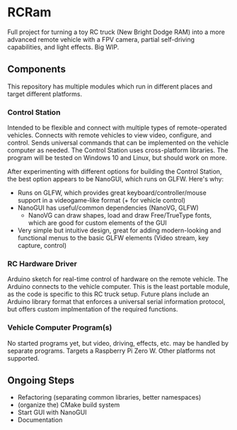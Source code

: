 # RCRam
Full project for turning a toy RC truck (New Bright Dodge RAM) into a more advanced remote vehicle with a FPV camera, partial self-driving capabilities, and light effects. Big WIP.
## Components
This repository has multiple modules which run in different places and target different platforms.
### Control Station
Intended to be flexible and connect with multiple types of remote-operated vehicles. Connects with remote vehicles to view video, configure, and control. Sends universal commands that can be implemented on the vehicle computer as needed. The Control Station uses cross-platform libraries. The program will be tested on Windows 10 and Linux, but should work on more.

After experimenting with different options for building the Control Station, the best option appears to be NanoGUI, which runs on GLFW. Here's why:
* Runs on GLFW, which provides great keyboard/controller/mouse support in a videogame-like format (+ for vehicle control)
* NanoGUI has useful/common dependencies (NanoVG, GLFW)
    * NanoVG can draw shapes, load and draw Free/TrueType fonts, which are good for custom elements of the GUI
* Very simple but intuitive design, great for adding modern-looking and functional menus to the basic GLFW elements (Video stream, key capture, control)
### RC Hardware Driver
Arduino sketch for real-time control of hardware on the remote vehicle. The Arduino connects to the vehicle computer. This is the least portable module, as the code is specific to this RC truck setup. Future plans include an Arduino library format that enforces a universal serial information protocol, but offers custom implmentation of the required functions.
### Vehicle Computer Program(s)
No started programs yet, but video, driving, effects, etc. may be handled by separate programs. Targets a Raspberry Pi Zero W. Other platforms not supported.
## Ongoing Steps
* Refactoring (separating common libraries, better namespaces)
* (organize the) CMake build system
* Start GUI with NanoGUI
* Documentation
